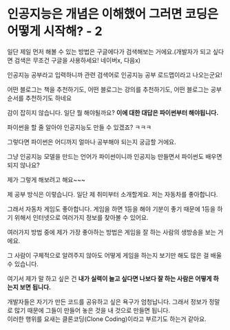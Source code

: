 # 인공지능은 개념은 이해했어 그러면 코딩은 어떻게 시작해? - 2

일단 제일 먼저 해볼 수 있는 방법은 구글에다가 검색해보는 거에요.(개발자가 되고 싶다면 검색은 무조건 구글을 사용하세요! 네이버x, 다음x)

인공지능 공부라고 입력하니까 관련 검색어로 인공지능 공부 로드맵이라고 나오는군요!

어떤 블로그는 책을 추천하기도, 어떤 블로그는 강의를 추천하기도, 어떤 블로그는 공부 순서를 추천하기도 하네요

감이 잡히지 않습니다. 일단 뭘 해야될까요? **이에 대한 대답은 파이썬부터 해야됩니다.**

파이썬을 할 줄 알아야 인공지능도 만들 수 있겠죠? ㅋㅋㅋ

그렇다면 파이썬은 어디까지 얼마나 공부해야 되는지 궁금할 거에요.

그냥 인공지능 모델을 만드는 언어가 파이썬이니까 인공지능 만들면서 파이썬도 배우면 되지 않나요?

제가 그렇게 해보려고 해요~~~

제 공부 방식은 이렇습니다. 일단 제 취미부터 소개할게요. 저는 자동차를 좋아합니다.

그래서 자동차 게임도 좋아합니다. 게임을 하면 1등을 해야 기분이 좋기 때문에 1등을 하기 위해서 인터넷으로 여러가지 정보를 찾아볼 수 있어요.

여러가지 방법 중에 제가 가장 좋아하는 방법은 게임을 잘 하는 사람의 생방송을 보는 거에요.

그 사람이 구체적으로 알려주지 않아도 어떻게 게임을 하는지 보기만 해도 많은 걸 배울 수 있습니다. 

여기서 제가 말 하고 싶은 건 **내가 실력이 늘고 싶다면 나보다 잘 하는 사람은 어떻게 하는지 보면 됩니다.**  

개발자들은 자기가 만든 코드를 공유하고 싶은 욕구가 엄청납니다. 그래서 정보가 정말로 많기 때문에 그들이 만들어 놓은 것을 내 것으로 만들면 됩니다.  
이러한 행위를 요새는 클론코딩(Clone Coding)이라고 부르기도 하는거 같아요.
